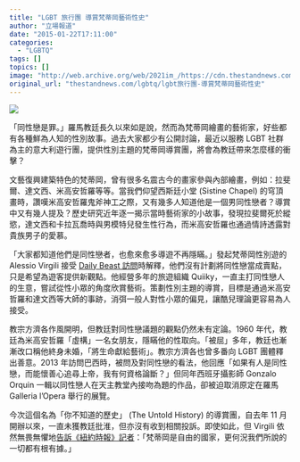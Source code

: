 ```yaml
---
title: "LGBT 旅行團 導賞梵蒂岡藝術性史"
author: "立場報道"
date: "2015-01-22T17:11:00"
categories:
  - "LGBTQ"
tags: []
topics: []
image: "http://web.archive.org/web/2021im_/https://cdn.thestandnews.com/media/photos/cache/artist-16_VzpAW_1200x0.png"
original_url: "thestandnews.com/lgbtq/lgbt旅行團-導賞梵蒂岡藝術性史"
---
```

![](http://web.archive.org/web/2021im_/https://cdn.thestandnews.com/media/photos/cache/artist-16_VzpAW_1200x0.png)

「同性戀是罪。」羅馬教廷長久以來如是說，然而為梵蒂岡繪畫的藝術家，好些都有各種鮮為人知的性別故事。過去大家都少有公開討論，最近以服務 LGBT 社群為主的意大利遊行團，提供性別主題的梵蒂岡導賞團，將會為教廷帶來怎麼樣的衝擊？

文藝復興建築特色的梵蒂岡，曾有很多名震古今的畫家參與內部繪畫，例如：拉斐爾、達文西、米高安哲羅等等。當我們仰望西斯廷小堂 (Sistine Chapel) 的穹頂畫時，讚嘆米高安哲羅鬼斧神工之際，又有幾多人知道他是一個男同性戀者？導賞中又有幾人提及？歷史研究近年逐一揭示當時藝術家的小故事，發現拉斐爾死於縱慾，達文西和卡拉瓦喬時與男模特兒發生性行為，而米高安哲羅也通過情詩透露對貴族男子的愛慕。

「大家都知道他們是同性戀者，也愈來愈多導遊不再隱瞞。」發起梵蒂岡性別遊的 Alessio Virgili 接受 [Daily Beast 訪問](http://web.archive.org/web/20210628180002/http://www.thedailybeast.com/articles/2015/01/18/the-vatican-s-gay-art-goes-on-display.html?redirection=combiner)時解釋，他們沒有計劃將同性戀當成賣點，只是希望為遊客提供新觀點。他經營多年的旅遊組織 Quiiky，一直主打同性戀人的生意，嘗試從性小眾的角度欣賞藝術。策劃性別主題的導賞，目標是通過米高安哲羅和達文西等大師的事跡，消弭一般人對性小眾的偏見，讓酷兒理論更容易為人接受。

教宗方濟各作風開明，但教廷對同性戀議題的觀點仍然未有定論。1960 年代，教廷為米高安哲羅「虛構」一名女朋友，隱瞞他的性取向。「被屈」多年，教廷也漸漸改口稱他終身未婚，「將生命獻給藝術」。教宗方濟各也曾多番向 LGBT 團體釋出善意。2013 年訪問巴西時，被問及對同性戀的看法，他回應「如果有人是同性戀，而能懷善心追尋上帝，我有何資格論斷？」但同年西班牙攝影師 Gonzalo Orquin 一輯以同性戀人在天主教堂內接吻為題的作品，卻被迫取消原定在羅馬 Galleria l’Opera 舉行的展覽。

今次這個名為「你不知道的歷史」 (The Untold History) 的導賞團，自去年 11 月開辦以來，一直未獲教廷批淮，但亦沒有收到相關投訴。即使如此，但 Virgili 依然無畏無懼地[告訴《紐約時報》記者](http://web.archive.org/web/20210628180002/http://www.nytimes.com/2015/01/04/travel/vatican-art-in-a-gay-light.html?_r=0)：「梵蒂岡是自由的國家，更何況我們所說的一切都有根有據。」